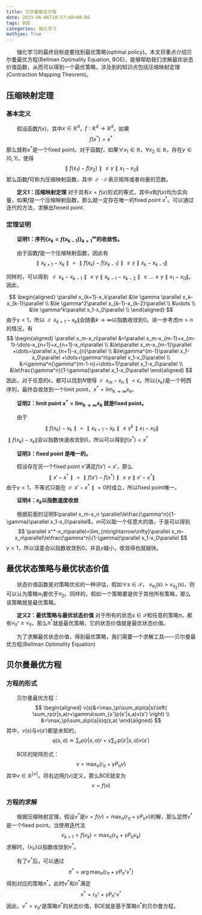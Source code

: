 ```yaml
---
title: 贝尔曼最优方程
date: 2023-06-06T10:57:08+08:00
tags: BOE
categories: 强化学习
mathjax: True
---
```


&emsp;&emsp;强化学习的最终目标是要找到最优策略(optimal policy)。本文将重点介绍贝尔曼最优方程(Bellman Optimality Equation, BOE)，能够帮助我们求解最优状态价值函数，从而可以得到一个最优策略，涉及到的知识点包括压缩映射定理(Contraction Mapping Theorem)。

## 压缩映射定理
### 基本定义
&emsp;&emsp;假设函数$f(x)$，其中$x \in \mathbb{R}^d$，$f:\mathbb{R}^d\rightarrow\mathbb{R}^d$。如果
$$
f(x^*)=x^*
$$
那么就称$x^*$是一个fixed point。对于函数$f$，如果$\forall x_1\in\mathbb{R}$，$\forall x_2\in\mathbb{R}$，存在$\gamma\in(0,1)$，使得
$$
\parallel f(x_1)-f(x_2)\parallel \le \gamma \parallel x_1-x_2\parallel 
$$
那么函数$f$可称为压缩映射函数，其中$\parallel \cdot\parallel$表示矩阵或者向量的范数。

&emsp;&emsp;**定义1：压缩映射定理** 对于具有$x=f(x)$形式的等式，其中$x$和$f(x)$均为实向量，如果$f$是一个压缩映射函数，那么就一定存在唯一的fixed point $x^*$。可以通过迭代的方法，求解出fiexed point.
  
### 定理证明

&emsp;&emsp;**证明1：序列$\{x_k=f(x_{k-1})\}_{k=1}^\infty$的收敛性。** 

&emsp;&emsp;由于函数$f$是一个压缩映射函数，因此有
$$
\parallel x_{k+1}-x_k\parallel =\parallel f(x_k)-f(x_{k-1}) \parallel \le\gamma \parallel x_k-x_{k-1} \parallel 
$$

同样的，可以得到 $\parallel x_k-x_{k-1} \parallel \le \gamma \parallel x_{k-1}-x_{k-2} \parallel \le...\le\gamma\parallel x_1-x_0 \parallel$。因此，

$$
\begin{aligned}
\parallel x_{k+1}-x_k\parallel  &\le \gamma \parallel x_k-x_{k-1}\parallel  \\
                &\le \gamma^2\parallel x_{k-1}-x_{k-2}\parallel  \\
                &\vdots \\
                &\le \gamma^k\parallel x_1-x_0\parallel  \\
\end{aligned}
$$
由于$\gamma<1$，所以$\parallel x_{k+1}-x_k\parallel$会随着$k\rightarrow\infty$以指数收敛到0。进一步考虑$m>n$的情况，有
$$
\begin{aligned}
\parallel x_m-x_n\parallel  &=\parallel x_m-x_{m-1}+x_{m-1}-\dots-x_{n+1}+x_{n+1}-x_n\parallel \\
            &\le\parallel x_m-x_{m-1}\parallel +\dots+\parallel x_{n+1}-x_{n}\parallel \\
            &\le\gamma^{m-1}\parallel x_1-x_0\parallel +\dots+\gamma^n\parallel x_1-x_0\parallel \\
            &=\gamma^n(\gamma^{m-1-n}+\dots+1)\parallel x_1-x_0\parallel \\
            &\le\frac{\gamma^n}{1-\gamma}\parallel x_1-x_0\parallel 
\end{aligned}
$$
因此，对于任意的$\epsilon$，都可以找到$N$使得$\parallel x_m-x_n\parallel <\epsilon$。所以$\{x_k\}$是一个柯西序列，最终会收敛到一个limit point，$x^*=\lim_{k\rightarrow\infty}x_k$。

&emsp;&emsp;**证明2：limit point $x^*=\lim_{k\rightarrow\infty}x_k$ 就是fixed point。**

&emsp;&emsp;由于
$$
\parallel f(x_k)-x_k\parallel =\parallel x_{k+1}-x_k\parallel \le\gamma^k\parallel x_1-x_0\parallel 
$$
$\parallel f(x_k)-x_k\parallel$会以指数快速收敛到0，所以可以得到$f(x^*)=x^*$

&emsp;&emsp;**证明3：fixed point 是唯一的。**

&emsp;&emsp;假设存在另一个fixed point $x'$满足$f(x')=x'$，那么
$$
\parallel x'-x^*\parallel =\parallel f(x')-f(x^*)\parallel \le\gamma\parallel x'-x^*\parallel 
$$
由于$\gamma<1$，不等式只能在$\parallel x'-x^*\parallel =0$时成立，所以fixed point唯一。

&emsp;&emsp;**证明4：$x_k$以指数速度收敛**

&emsp;&emsp;根据前面的证明$\parallel x_m-x_n \parallel\le\frac{\gamma^n}{1-\gamma}\parallel x_1-x_0\parallel$，$m$可以取一个任意大的值，于是可以得到
$$
\parallel x^*-x_n\parallel=\lim_{m\rightarrow\infty}\parallel x_m-x_n\parallel\le\frac{\gamma^n}{1-\gamma}\parallel x_1-x_0\parallel
$$
$\gamma<1$，所以误差会以指数收敛到0，并且$\gamma$越小，收敛得也就越快。

## 最优状态策略与最优状态价值
&emsp;&emsp;状态价值函数是对策略优劣的一种评估，假如$\forall s \in \mathcal{S}$， $v_{\pi_{1}}(s)>v_{\pi_{2}}(s)$，则可以认为策略$\pi_1$要优于$\pi_2$。同样的，假如一个策略要是优于其他所有策略，那么该策略就是最优策略。

&emsp;&emsp;**定义2：最优策略与最优状态价值** 对于所有的状态$s\in\mathcal{S}$和任意的策略$\pi$，都有$v_{\pi^*}\ge v_\pi$，那么$\pi^*$就是最优策略，它的状态价值就是最优状态价值。

&emsp;&emsp;为了求解最优状态价值，得到最优策略，我们需要一个求解工具——贝尔曼最优方程(Bellman Optimality Equation)

## 贝尔曼最优方程
### 方程的形式
&emsp;&emsp;贝尔曼最优方程：
$$
\begin{aligned}
v(s)&=\max_\pi\sum_a\pi(a|s)\left( \sum_rp(r|s,a)r+\gamma\sum_{s'}p(s'|s,a)v(s') \right) \\
    &=\max_\pi\sum_a\pi(a|s)q(s,a)
\end{aligned}
$$
其中，$v(s)$与$v(s')$都是未知的，
$$
q(s,a)\doteq\sum_r p(r|s,a)r+\gamma\sum_{s'}p(s'|s,a)v(s')
$$

&emsp;&emsp;BOE的矩阵形式：
$$
v = \max_\pi(r_\pi+\gamma P_\pi v)
$$
其中$v\in \mathbb{R}^{|\mathcal{S}|}$。将右边用$f(v)$定义，那么BOE就变为
$$
v=f(v)
$$

### 方程的求解
&emsp;&emsp;根据压缩映射定理，假设$v^*$是$v=f(v)=\max_\pi(r_\pi+\gamma P_\pi v)$的解，那么显然$v^*$是一个fixed point。当使用迭代法
$$
v_{k+1}=f(v_k)=\max_{\pi}(r_{\pi}+\gamma P_{\pi}v_k)
$$
求解时，$\{v_k\}$以指数收敛到$v^*$。

&emsp;&emsp;有了$v^*$后，可以通过
$$
\pi^* = \arg\max_\pi(r_\pi+\gamma P_{\pi^*}v^*)
$$
得到对应的策略$\pi^*$。此时$v^*$和$\pi^*$满足
$$
v^*=r_{\pi^*}+\gamma P_{\pi^*}v^*
$$
因此，$v^*=v_{\pi^*}$是策略$\pi^*$的状态价值，BOE就是基于策略$\pi^*$的贝尔曼方程。

